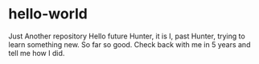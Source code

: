 # hello-world
Just Another repository
Hello future Hunter, it is I, past Hunter, trying to learn something new. So far so good. Check back with me in 5 years and tell me how I did.
